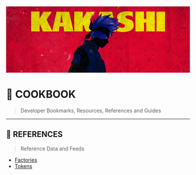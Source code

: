 ![0xKakashi](../banner.png)

# 📔 COOKBOOK

> Developer Bookmarks, Resources, References and Guides

---

## 📑 REFERENCES

> Reference Data and Feeds

* [Factories](./factories.json)
* [Tokens](./tokens.json)

